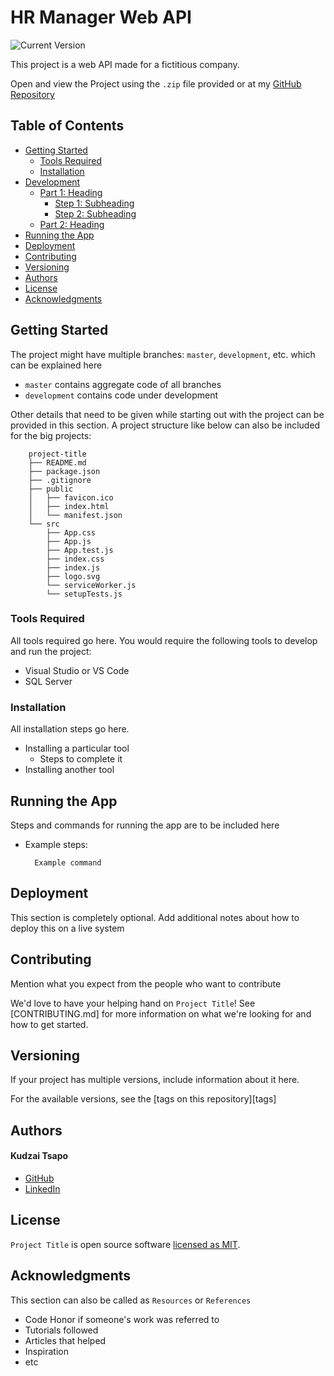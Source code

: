 # HR Manager Web API

![Current Version](https://img.shields.io/badge/version-v0.1-blue)

This project is a web API made for a fictitious company.

Open and view the Project using the `.zip` file provided or at my [GitHub Repository]



## Table of Contents

- [Getting Started](#getting-started)
  - [Tools Required](#tools-required)
  - [Installation](#installation)
- [Development](#development)
  - [Part 1: Heading](#part-1-heading)
    - [Step 1: Subheading](#step-1-subheading)
    - [Step 2: Subheading](#step-2-subheading)
  - [Part 2: Heading](#part-2-heading)
- [Running the App](#running-the-app)
- [Deployment](#deployment)
- [Contributing](#contributing)
- [Versioning](#versioning)
- [Authors](#authors)
- [License](#license)
- [Acknowledgments](#acknowledgments)

## Getting Started

The project might have multiple branches: `master`, `development`, etc. which can be explained here

* `master` contains aggregate code of all branches
* `development` contains code under development

Other details that need to be given while starting out with the project can be provided in this section. A project structure like below can also be included for the big projects:

```
	project-title
	├── README.md
	├── package.json
	├── .gitignore
	├── public
	│   ├── favicon.ico
	│   ├── index.html
	│   └── manifest.json
	└── src
		├── App.css
		├── App.js
		├── App.test.js
		├── index.css
		├── index.js
		├── logo.svg
		└── serviceWorker.js
		└── setupTests.js
```

### Tools Required

All tools required go here. You would require the following tools to develop and run the project:

* Visual Studio or VS Code
* SQL Server 



### Installation

All installation steps go here.

* Installing a particular tool
  * Steps to complete it
* Installing another tool



## Running the App

Steps and commands for running the app are to be included here

* Example steps:

  ```
    Example command
  ```

## Deployment

This section is completely optional. Add additional notes about how to deploy this on a live system

## Contributing

Mention what you expect from the people who want to contribute

We'd love to have your helping hand on `Project Title`! See [CONTRIBUTING.md] for more information on what we're looking for and how to get started.

## Versioning

If your project has multiple versions, include information about it here. 

For the available versions, see the [tags on this repository][tags]

## Authors

#### Kudzai Tsapo

* [GitHub]
* [LinkedIn]



## License

`Project Title` is open source software [licensed as MIT][license].

## Acknowledgments

This section can also be called as `Resources` or `References`

* Code Honor if someone's work was referred to
* Tutorials followed
* Articles that helped
* Inspiration
* etc

[//]: # "HyperLinks"

[GitHub Repository]: https://github.com/kudzai-tsapo/hr-manager-web-api
[GitHub]: https://github.com/kudzaitsapo
[LinkedIn]: https://www.linkedin.com/in/kudzai-tsapo/

[license]: https://github.com/kudzaitsapo/hr-manager-web-api/blob/master/LICENSE.md
